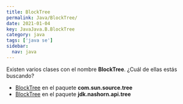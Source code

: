 ```yaml
---
title: BlockTree
permalink: Java/BlockTree/
date: 2021-01-04
key: JavaJava.B.BlockTree
category: java
tags: ['java se']
sidebar: 
  nav: java
---
```


Existen varios clases con el nombre **BlockTree**. ¿Cuál de ellas estás buscando?
<ul>
<li><a href="/Java/BlockTree-com-sun-source-tree/">BlockTree</a> en el paquete <strong>com.sun.source.tree</strong></li>
<li><a href="/Java/BlockTree-jdk-nashorn-api-tree/">BlockTree</a> en el paquete <strong>jdk.nashorn.api.tree</strong></li>
<ul>
